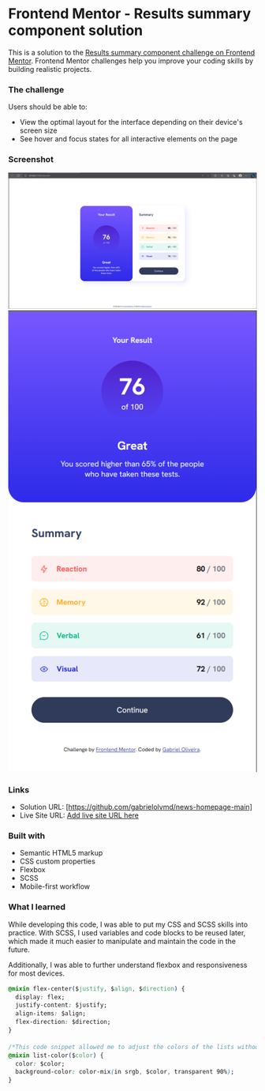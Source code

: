 # Frontend Mentor - Results summary component solution

This is a solution to the [Results summary component challenge on Frontend Mentor](https://www.frontendmentor.io/challenges/results-summary-component-CE_K6s0maV). Frontend Mentor challenges help you improve your coding skills by building realistic projects.

### The challenge

Users should be able to:

- View the optimal layout for the interface depending on their device's screen size
- See hover and focus states for all interactive elements on the page

### Screenshot

<img src="/doc/image.png">
<img src="/doc/image-1.png">

### Links

- Solution URL: [https://github.com/gabrielolvmd/news-homepage-main]
- Live Site URL: [Add live site URL here](https://your-live-site-url.com)

### Built with

- Semantic HTML5 markup
- CSS custom properties
- Flexbox
- SCSS
- Mobile-first workflow

### What I learned

While developing this code, I was able to put my CSS and SCSS skills into practice. With SCSS, I used variables and code blocks to be reused later, which made it much easier to manipulate and maintain the code in the future.

Additionally, I was able to further understand flexbox and responsiveness for most devices.

```css
@mixin flex-center($justify, $align, $direction) {
  display: flex;
  justify-content: $justify;
  align-items: $align;
  flex-direction: $direction;
}

/*This code snippet allowed me to adjust the colors of the lists without much effort.*/
@mixin list-color($color) {
  color: $color;
  background-color: color-mix(in srgb, $color, transparent 90%);
}
```
